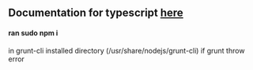## Documentation for typescript [here](https://github.com/Microsoft/typescript)

#### ran sudo npm i
in grunt-cli installed directory (/usr/share/nodejs/grunt-cli) if grunt throw error 
